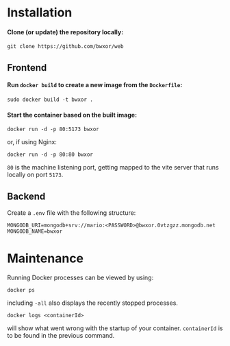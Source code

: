 # Installation

#### Clone (or update) the repository locally:
```
git clone https://github.com/bwxor/web
```

## Frontend

#### Run `docker build` to create a new image from the `Dockerfile`:
```
sudo docker build -t bwxor .
```
#### Start the container based on the built image:
```
docker run -d -p 80:5173 bwxor
```
or, if using Nginx:
```
docker run -d -p 80:80 bwxor
```

`80` is the machine listening port, getting mapped to the vite server that runs locally on port `5173`.

## Backend

Create a `.env` file with the following structure:
```
MONGODB_URI=mongodb+srv://mario:<PASSWORD>@bwxor.0vtzgzz.mongodb.net
MONGODB_NAME=bwxor
```

# Maintenance

Running Docker processes can be viewed by using:
```
docker ps
```
including `-all` also displays the recently stopped processes.

```
docker logs <containerId>
```
will show what went wrong with the startup of your container. `containerId` is to be found in the previous command.
